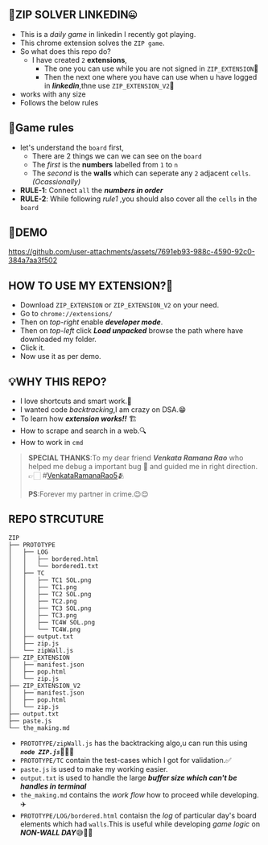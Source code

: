 ## 🎯ZIP SOLVER LINKEDIN🤐
- This is a *daily game* in linkedin I recently got playing.
- This chrome extension solves the `ZIP game`.
- So what does this repo do?
  - I have created `2` **extensions**,
    - The one you can use while you are not signed in `ZIP_EXTENSION`🏁
    - Then the next one where you have can use when u have logged in ***linkedin***,thne use `ZIP_EXTENSION_V2`🔑
- works with any size
- Follows the below rules


## 📜Game rules
- let's understand the `board` first,
    - There are 2 things we can we can see on the `board`
    - The *first* is the **numbers** labelled from `1` to `n`
    - The *second* is the **walls** which can seperate any `2` adjacent `cells`.*(Ocassionally)*
- **RULE-1**: Connect `all` the ***numbers in order***
- **RULE-2**: While following *rule1* ,you should also cover all the `cells` in the `board`

## 🎥DEMO



https://github.com/user-attachments/assets/7691eb93-988c-4590-92c0-384a7aa3f502



## HOW TO USE MY EXTENSION?🧠
- Download `ZIP_EXTENSION` or `ZIP_EXTENSION_V2` on your need.
- Go to `chrome://extensions/`
- Then on *top-right* enable ***developer mode***.
- Then on *top-left* click ***Load unpacked*** browse the path where have downloaded my folder.
- Click it.
- Now use it as per demo.
  

## 💡WHY THIS REPO?
- I love shortcuts and smart work.🕺
- I wanted code *backtracking*,I am crazy on DSA.😁
- To learn how ***extension works!!*** 🏗️
- How to scrape and search in a web.🔍
- How to work in `cmd`

> **SPECIAL THANKS**:To my dear friend ***Venkata Ramana Rao*** who helped me debug a important bug 🐛
>  and guided me in right direction.👉🏻 #[VenkataRamanaRao5](https://github.com/VenkataRamanaRao5)🫂
> 
> **PS**:Forever my partner in crime.😉😌

## REPO STRCUTURE

```
ZIP
├── PROTOTYPE
│   ├── LOG
│   │   ├── bordered.html
│   │   └── bordered1.txt
│   ├── TC
│   │   ├── TC1 SOL.png
│   │   ├── TC1.png
│   │   ├── TC2 SOL.png
│   │   ├── TC2.png
│   │   ├── TC3 SOL.png
│   │   ├── TC3.png
│   │   ├── TC4W SOL.png
│   │   └── TC4W.png
│   ├── output.txt
│   ├── zip.js
│   └── zipWall.js
├── ZIP_EXTENSION
│   ├── manifest.json
│   ├── pop.html
│   └── zip.js
├── ZIP_EXTENSION_V2
│   ├── manifest.json
│   ├── pop.html
│   └── zip.js
├── output.txt
├── paste.js
└── the_making.md
```
- `PROTOTYPE/zipWall.js` has the backtracking algo,u can run this using ***`node ZIP.js`***👨🏻‍🏫
- `PROTOTYPE/TC` contain the test-cases which I got for validation.✅
- `paste.js` is used to make my working easier.
- `output.txt` is used to handle the large ***buffer size which can't be handles in terminal***
- `the_making.md` contains the *work flow* how to proceed while developing.✈️
- `PROTOTYPE/LOG/bordered.html` contaisn the *log* of particular day's board elements which had `walls`.This is useful while developing *game logic* on ***NON-WALL DAY***😅💪🏻

